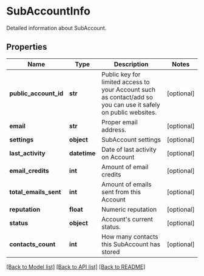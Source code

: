 # SubAccountInfo

Detailed information about SubAccount.
## Properties
Name | Type | Description | Notes
------------ | ------------- | ------------- | -------------
**public_account_id** | **str** | Public key for limited access to your Account such as contact/add so you can use it safely on public websites. | [optional] 
**email** | **str** | Proper email address. | [optional] 
**settings** | **object** | SubAccount settings | [optional] 
**last_activity** | **datetime** | Date of last activity on Account | [optional] 
**email_credits** | **int** | Amount of email credits | [optional] 
**total_emails_sent** | **int** | Amount of emails sent from this Account | [optional] 
**reputation** | **float** | Numeric reputation | [optional] 
**status** | **object** | Account&#39;s current status. | [optional] 
**contacts_count** | **int** | How many contacts this SubAccount has stored | [optional] 

[[Back to Model list]](../README.md#documentation-for-models) [[Back to API list]](../README.md#documentation-for-api-endpoints) [[Back to README]](../README.md)


